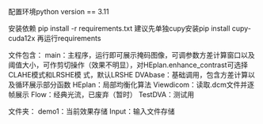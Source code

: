 配置环境python version == 3.11

安装依赖
pip install -r requirements.txt
建议先单独cupy安装pip install cupy-cuda12x
再运行requirements

文件包含：
main：主程序，运行即可展示掩码图像，可调参数方差计算窗口以及阈值大小，可作剪切操作（效果不明显），对HEplan.enhance_contrast可选择CLAHE模式和LRSHE模		    式，默认LRSHE
DVAbase：基础调用，包含方差计算以及循环展示部分函数
HEplan：局部均衡化算法
Viewdicom：读取.dcm文件并逐帧展示
Flow：经典光流，已废弃（暂时）
TestDVA：测试用


文件夹：
demo1：当前效果存储
Input：输入文件存储
